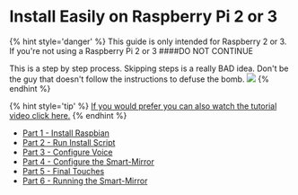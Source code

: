 # Install Easily on Raspberry Pi 2 or 3

{% hint style='danger' %}
This guide is only intended for Raspberry 2 or 3. If you're not using a Raspberry Pi 2 or 3
####DO NOT CONTINUE

This is a step by step process. Skipping steps is a really BAD idea. Don't be the guy that doesn't follow the instructions to defuse the bomb.
![](/images/smart-mirror-defuseBomb.gif)
{% endhint %}

{% hint style='tip' %}
[If you would prefer you can also watch the tutorial video click here.](#)
{% endhint %}

* [Part 1 - Install Raspbian](/docs/tutorials/Easy-Pi/Part-1.md)
* [Part 2 - Run Install Script](/docs/tutorials/Easy-Pi/Part-2.md)
* [Part 3 - Configure Voice](/docs/tutorials/Easy-Pi/Part-3.md)
* [Part 4 - Configure the Smart-Mirror](/docs/tutorials/Easy-Pi/Part-4.md)
* [Part 5 - Final Touches](/docs/tutorials/Easy-Pi/Part-5.md)
* [Part 6 - Running the Smart-Mirror](/docs/tutorials/Easy-Pi/Part-6.md)

